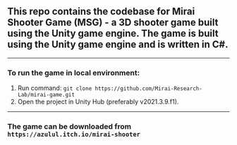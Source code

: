 ## This repo contains the codebase for Mirai Shooter Game (MSG) - a 3D shooter game built using the Unity game engine. The game is built using the Unity game engine and is written in C#.

---

### To run the game in local environment:

1. Run command: `git clone https://github.com/Mirai-Research-Lab/mirai-game.git`
2. Open the project in Unity Hub (preferably v2021.3.9.f1).

---

### The game can be downloaded from `https://azulul.itch.io/mirai-shooter`
